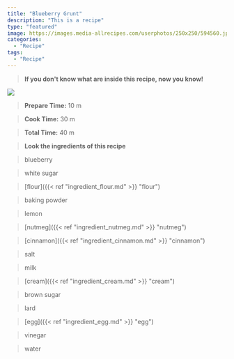 ```yaml
---
title: "Blueberry Grunt"
description: "This is a recipe"
type: "featured"
image: https://images.media-allrecipes.com/userphotos/250x250/594560.jpg
categories: 
  - "Recipe"
tags: 
  - "Recipe"
---
```



>**If you don't know what are inside this recipe, now you know!**

![](../images/Recipes-Banner.jpg)
> **Prepare Time:** 10 m


> **Cook Time:** 30 m


> **Total Time:** 40 m

> **Look the ingredients of this recipe**

> blueberry

> white sugar

> [flour]({{< ref "ingredient_flour.md" >}} "flour")

> baking powder

> lemon

> [nutmeg]({{< ref "ingredient_nutmeg.md" >}} "nutmeg")

> [cinnamon]({{< ref "ingredient_cinnamon.md" >}} "cinnamon")

> salt

> milk

> [cream]({{< ref "ingredient_cream.md" >}} "cream")

> brown sugar

> lard

> [egg]({{< ref "ingredient_egg.md" >}} "egg")

> vinegar

> water


